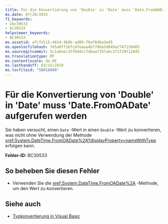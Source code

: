 ```yaml
---
title: Für die Konvertierung von 'Double' in 'Date' muss 'Date.FromOADate' aufgerufen werden
ms.date: 07/20/2015
f1_keywords:
- vbc30533
- bc30533
helpviewer_keywords:
- BC30533
ms.assetid: afcfd115-4614-4b0b-ad09-76af8dba2ed5
ms.openlocfilehash: fe5a8ff16fcd7eaaa4b7706a3d049a2747228405
ms.sourcegitcommit: 5c1abeec15fbddcc7dbaa729fabc1f1f29f12045
ms.translationtype: MT
ms.contentlocale: de-DE
ms.lasthandoff: 03/15/2019
ms.locfileid: "58018890"
---
```

# <a name="conversion-from-double-to-date-requires-calling-the-datefromoadate"></a>Für die Konvertierung von 'Double' in 'Date' muss 'Date.FromOADate' aufgerufen werden
Sie haben versucht, einen `Date` -Wert in einen `Double` -Wert zu konvertieren, was nicht ohne Verwendung der Methode <xref:System.DateTime.FromOADate%2A?displayProperty=nameWithType> erfolgen kann.  
  
 **Fehler-ID:** BC30533  
  
## <a name="to-correct-this-error"></a>So beheben Sie diesen Fehler  
  
-   Verwenden Sie die <xref:System.DateTime.FromOADate%2A> -Methode, um den Wert zu konvertieren.  
  
## <a name="see-also"></a>Siehe auch

- [Typkonvertierung in Visual Basic](../../visual-basic/programming-guide/language-features/data-types/type-conversions.md)
